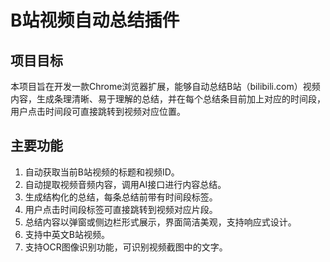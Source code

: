 # B站视频自动总结插件

## 项目目标
本项目旨在开发一款Chrome浏览器扩展，能够自动总结B站（bilibili.com）视频内容，生成条理清晰、易于理解的总结，并在每个总结条目前加上对应的时间段，用户点击时间段可直接跳转到视频对应位置。

## 主要功能
1. 自动获取当前B站视频的标题和视频ID。
2. 自动提取视频音频内容，调用AI接口进行内容总结。
3. 生成结构化的总结，每条总结前带有时间段标签。
4. 用户点击时间段标签可直接跳转到视频对应片段。
5. 总结内容以弹窗或侧边栏形式展示，界面简洁美观，支持响应式设计。
6. 支持中英文B站视频。
7. 支持OCR图像识别功能，可识别视频截图中的文字。